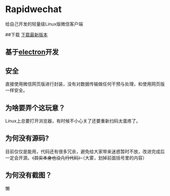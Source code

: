 # Rapidwechat
给自己开发的轻量级Linux版微信客户端

##下载
[下载最新版本]
## 基于[electron]开发
## 安全
直接使用微信网页版进行封装，没有对数据传输做任何干预与处理，和使用网页版一样安全。
## 为啥要弄个这玩意？
Linux上总要打开浏览器，有时候不小心关了还要重新扫码太蛋疼了。
## 为何没有源码?
目前仅仅是能用，代码还有很多冗余，避免给大家带来迷惑暂时不放，改进完成后一定会开源。~~（其实本身也没几行代码）~~（大雾，划掉前面括号里的内容）
## 为何没有截图？
懒







[下载最新版本]:  https://github.com/iBeiKeCyn/rapidwechat/releases
[electron]: https://github.com/electron/electron
